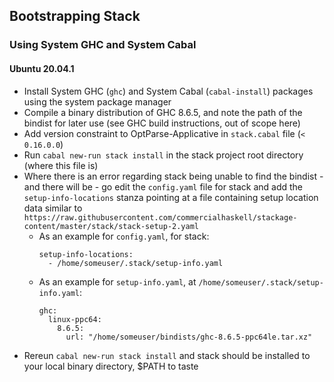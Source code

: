 ## Bootstrapping Stack

### Using System GHC and System Cabal

#### Ubuntu 20.04.1

* Install System GHC (`ghc`) and System Cabal (`cabal-install`) packages using the system package manager
* Compile a binary distribution of GHC 8.6.5, and note the path of the bindist for later use (see GHC build instructions, out of scope here)
* Add version constraint to OptParse-Applicative in `stack.cabal` file (`< 0.16.0.0`)
* Run `cabal new-run stack install` in the stack project root directory (where this file is)
* Where there is an error regarding stack being unable to find the bindist - and there will be - go edit the `config.yaml` file for stack and add
  the `setup-info-locations` stanza pointing at a file containing setup location data similar to `https://raw.githubusercontent.com/commercialhaskell/stackage-content/master/stack/stack-setup-2.yaml`
  * As an example for `config.yaml`, for stack:
    ```
    setup-info-locations:
      - /home/someuser/.stack/setup-info.yaml
    ```
  * As an example for `setup-info.yaml`, at `/home/someuser/.stack/setup-info.yaml`:
    ```
    ghc:
      linux-ppc64:
        8.6.5:
          url: "/home/someuser/bindists/ghc-8.6.5-ppc64le.tar.xz"
    ```
* Rereun `cabal new-run stack install` and stack should be installed to your local binary directory, $PATH to taste
